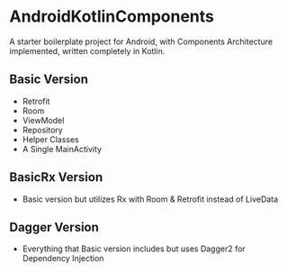 # AndroidKotlinComponents
A starter boilerplate project for Android, with Components Architecture implemented, written completely in Kotlin. 

## Basic Version 
- Retrofit 
- Room 
- ViewModel
- Repository 
- Helper Classes 
- A Single MainActivity 

## BasicRx Version
- Basic version but utilizes Rx with Room & Retrofit instead of LiveData 

## Dagger Version
- Everything that Basic version includes but uses Dagger2 for Dependency Injection 
